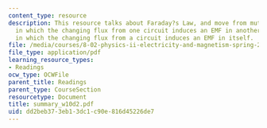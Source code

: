 ```yaml
---
content_type: resource
description: This resource talks about Faraday?s Law, and move from mutual inductance,
  in which the changing flux from one circuit induces an EMF in another, to self inductance,
  in which the changing flux from a circuit induces an EMF in itself.
file: /media/courses/8-02-physics-ii-electricity-and-magnetism-spring-2007/dd2beb373eb13dc1c90e816d45226de7_summary_w10d2.pdf
file_type: application/pdf
learning_resource_types:
- Readings
ocw_type: OCWFile
parent_title: Readings
parent_type: CourseSection
resourcetype: Document
title: summary_w10d2.pdf
uid: dd2beb37-3eb1-3dc1-c90e-816d45226de7
---
```

